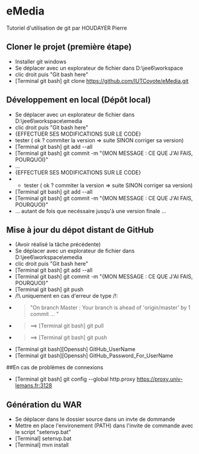 # eMedia 

Tutoriel d'utilisation de git par HOUDAYER Pierre

## Cloner le projet (première étape)
- Installer git windows 
- Se déplacer avec un explorateur de fichier dans D:\jee6\workspace
- clic droit puis "Git bash here"
- [Terminal git bash] git clone https://github.com/IUTCoyote/eMedia.git

## Développement en local (Dépôt local)
- Se déplacer avec un explorateur de fichier dans D:\jee6\workspace\emedia
- clic droit puis "Git bash here"
- {EFFECTUER SES MODIFICATIONS SUR LE CODE}
- tester ( ok ? commiter la version => suite SINON corriger sa version)
- [Terminal git bash] git add --all
- [Terminal git bash] git commit -m "{MON MESSAGE : CE QUE J'AI FAIS, POURQUOI}"
- ...
- {EFFECTUER SES MODIFICATIONS SUR LE CODE}
- - tester ( ok ? commiter la version => suite SINON corriger sa version)
- [Terminal git bash] git add --all
- [Terminal git bash] git commit -m "{MON MESSAGE : CE QUE J'AI FAIS, POURQUOI}"
- ... autant de fois que necéssaire jusqu'à une version finale ...

## Mise à jour du dépot distant de GitHub
- (Avoir réalisé la tâche précédente)
- Se déplacer avec un explorateur de fichier dans D:\jee6\workspace\emedia
- clic droit puis "Git bash here"
- [Terminal git bash] git add --all
- [Terminal git bash] git commit -m "{MON MESSAGE : CE QUE J'AI FAIS, POURQUOI}"
- [Terminal git bash] git push
- /!\ uniquement en cas d'erreur de type /!\: 
- > "On branch Master : Your branch is ahead of 'origin/master' by 1 commit ... "
- > ==> [Terminal git bash] git pull
- > ==> [Terminal git bash] git push
- [Terminal git bash][Openssh] GitHub_UserName
- [Terminal git bash][Openssh] GitHub_Password_For_UserName

##En cas de problèmes de connexions
- [Terminal git bash] git config --global http.proxy https://proxy.univ-lemans.fr:3128


## Génération du WAR
- Se déplacer dans le dossier source dans un invte de dommande
- Mettre en place l'environement (PATH) dans l'invite de commande avec le script "setenvp.bat" 
- [Terminal] setenvp.bat
- [Terminal] mvn install
